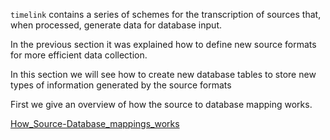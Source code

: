 `timelink` contains a series of schemes for the transcription of sources that, when processed, generate data for database input.

In the previous section it was explained how to define new source formats for more efficient data collection.

In this section we will see how to create new database tables to store new types of information generated by the source formats

First we give an overview of how the source to database mapping works.

[How_Source-Database_mappings_works](How_Source-Database_mappings_works.md)



